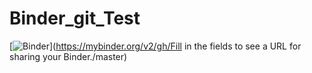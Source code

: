 # Binder_git_Test
[![Binder](https://mybinder.org/badge_logo.svg)](https://mybinder.org/v2/gh/Fill in the fields to see a URL for sharing your Binder./master)

